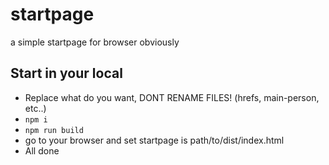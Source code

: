 # startpage

a simple startpage for browser obviously

## Start in your local

- Replace what do you want, DONT RENAME FILES! (hrefs, main-person, etc..)
- `npm i`
- `npm run build`
- go to your browser and set startpage is path/to/dist/index.html
- All done
